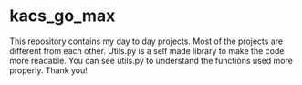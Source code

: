 # kacs_go_max
This repository contains my day to day projects.
Most of the projects are different from each other.
Utils.py is a self made library to make the code more readable.
You can see utils.py to understand the functions used more properly.
Thank you!
